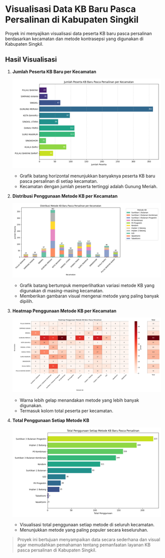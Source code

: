 # Visualisasi Data KB Baru Pasca Persalinan di Kabupaten Singkil

Proyek ini menyajikan visualisasi data peserta KB baru pasca persalinan berdasarkan kecamatan dan metode kontrasepsi yang digunakan di Kabupaten Singkil.

## Hasil Visualisasi

1. **Jumlah Peserta KB Baru per Kecamatan**

   ![Jumlah Peserta KB Baru Pasca Persalinan per Kecamatan](output_kb_baru_pasca_persalinan/kb_baru_pasca_persalinan_bar.png)

   * Grafik batang horizontal menunjukkan banyaknya peserta KB baru pasca persalinan di setiap kecamatan.
   * Kecamatan dengan jumlah peserta tertinggi adalah Gunung Meriah.

2. **Distribusi Penggunaan Metode KB per Kecamatan**

   ![Distribusi Metode KB Baru Pasca Persalinan per Kecamatan](output_kb_baru_pasca_persalinan/kb_baru_stackedbar.png)

   * Grafik batang bertumpuk memperlihatkan variasi metode KB yang digunakan di masing-masing kecamatan.
   * Memberikan gambaran visual mengenai metode yang paling banyak dipilih.

3. **Heatmap Penggunaan Metode KB per Kecamatan**

   ![Heatmap Penggunaan Metode KB Baru Pasca Persalinan](output_kb_baru_pasca_persalinan/heatmap_kb_baru_total.png)

   * Warna lebih gelap menandakan metode yang lebih banyak digunakan.
   * Termasuk kolom total peserta per kecamatan.

4. **Total Penggunaan Setiap Metode KB**

   ![Total Penggunaan Setiap Metode KB Baru Pasca Persalinan](output_kb_baru_pasca_persalinan/total_per_metode.png)

   * Visualisasi total penggunaan setiap metode di seluruh kecamatan.
   * Menunjukkan metode yang paling populer secara keseluruhan.

> Proyek ini bertujuan menyampaikan data secara sederhana dan visual agar memudahkan pemahaman tentang pemanfaatan layanan KB pasca persalinan di Kabupaten Singkil.
